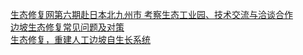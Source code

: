   
[生态修复网第六期赴日本北九州市 考察生态工业园、技术交流与洽谈合作](http://www.dianyue.me/archives/637/upe9hmg9i0g1ew5a/)  
[边坡生态修复常见问题及对策](http://www.dianyue.me/archives/586/3j12rkpwt3mz42od/)  
[生态修复，重建人工边坡自生长系统](http://www.dianyue.me/archives/236/ywg769logriqgs39/)